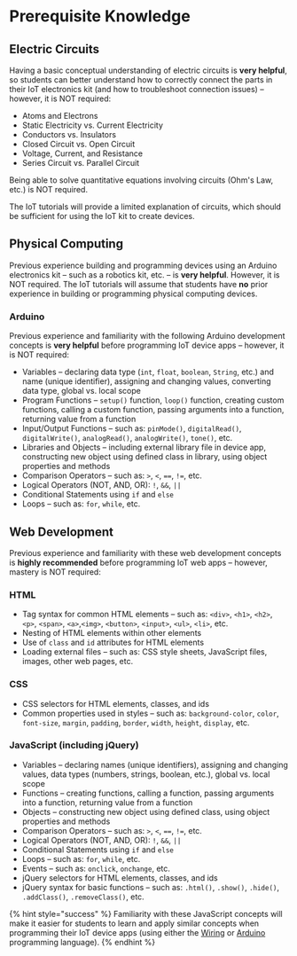 # Prerequisite Knowledge

## Electric Circuits

Having a basic conceptual understanding of electric circuits is **very helpful**, so students can better understand how to correctly connect the parts in their IoT electronics kit \(and how to troubleshoot connection issues\) – however, it is NOT required:

* Atoms and Electrons
* Static Electricity vs. Current Electricity
* Conductors vs. Insulators
* Closed Circuit vs. Open Circuit
* Voltage, Current, and Resistance
* Series Circuit vs. Parallel Circuit

Being able to solve quantitative equations involving circuits \(Ohm's Law, etc.\) is NOT required.

The IoT tutorials will provide a limited explanation of circuits, which should be sufficient for using the IoT kit to create devices.

## Physical Computing

Previous experience building and programming devices using an Arduino electronics kit – such as a robotics kit, etc. – is **very helpful**. However, it is NOT required. The IoT tutorials will assume that students have **no** prior experience in building or programming physical computing devices.

### Arduino

Previous experience and familiarity with the following Arduino development concepts is **very helpful** before programming IoT device apps – however, it is NOT required:

* Variables – declaring data type \(`int`, `float`, `boolean`, `String`, etc.\) and name \(unique identifier\), assigning and changing values, converting data type, global vs. local scope
* Program Functions – `setup()` function, `loop()` function, creating custom functions, calling a custom function, passing arguments into a function, returning value from a function
* Input/Output Functions – such as: `pinMode()`, `digitalRead()`, `digitalWrite()`, `analogRead()`, `analogWrite()`, `tone()`, etc.
* Libraries and Objects – including external library file in device app, constructing new object using defined class in library, using object properties and methods
* Comparison Operators – such as: `>`, `<`, `==`, `!=`, etc.
* Logical Operators \(NOT, AND, OR\): `!`, `&&`, `||`
* Conditional Statements using `if` and `else`
* Loops – such as: `for`, `while`, etc.

## Web Development

Previous experience and familiarity with these web development concepts is **highly recommended** before programming IoT web apps – however, mastery is NOT required:

### HTML

* Tag syntax for common HTML elements – such as: `<div>`, `<h1>`, `<h2>`, `<p>`, `<span>`, `<a>`,`<img>`, `<button>`, `<input>`, `<ul>`, `<li>`, etc.
* Nesting of HTML elements within other elements
* Use of `class` and `id` attributes for HTML elements
* Loading external files – such as: CSS style sheets, JavaScript files, images, other web pages, etc. 

### CSS

* CSS selectors for HTML elements, classes, and ids
* Common properties used in styles – such as: `background-color`, `color`, `font-size`, `margin`, `padding`, `border`, `width`, `height`, `display`, etc.

### JavaScript \(including jQuery\)

* Variables – declaring names \(unique identifiers\), assigning and changing values, data types \(numbers, strings, boolean, etc.\), global vs. local scope
* Functions – creating functions, calling a function, passing arguments into a function, returning value from a function
* Objects – constructing new object using defined class, using object properties and methods
* Comparison Operators – such as: `>`, `<`, `==`, `!=`, etc.
* Logical Operators \(NOT, AND, OR\): `!`, `&&`, `||`
* Conditional Statements using `if` and `else`
* Loops – such as: `for`, `while`, etc.
* Events – such as: `onclick`, `onchange`, etc.
* jQuery selectors for HTML elements, classes, and ids
* jQuery syntax for basic functions – such as: `.html()`, `.show()`, `.hide()`, `.addClass()`, `.removeClass()`, etc.

{% hint style="success" %}
Familiarity with these JavaScript concepts will make it easier for students to learn and apply similar concepts when programming their IoT device apps \(using either the [Wiring](http://www.wiring.org.co/reference/) or [Arduino](https://www.arduino.cc/reference/en/) programming language\).
{% endhint %}

